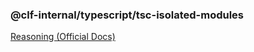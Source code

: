 ### @clf-internal/typescript/tsc-isolated-modules

[Reasoning (Official Docs)](https://www.typescriptlang.org/tsconfig#isolatedModules)
